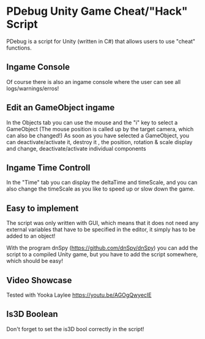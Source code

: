 
# PDebug Unity Game Cheat/"Hack" Script
PDebug is a script for Unity (written in C#) that allows users to use "cheat" functions.

## Ingame Console
Of course there is also an ingame console where the user can see all logs/warnings/erros!

## Edit an GameObject ingame
In the Objects tab you can use the mouse and the "i" key to select a GameObject (The mouse position is called up by the target camera, which can also be changed!) As soon as you have selected a GameObject, you can deactivate/activate it, destroy it , the position, rotation & scale display and change, deactivate/activate individual components

## Ingame Time Controll
In the "Time" tab you can display the deltaTime and timeScale, and you can also change the timeScale as you like to speed up or slow down the game.

## Easy to implement
The script was only written with GUI, which means that it does not need any external variables that have to be specified in the editor, it simply has to be added to an object!

With the program dnSpy (https://github.com/dnSpy/dnSpy) you can add the script to a compiled Unity game, but you have to add the script somewhere, which should be easy!

## Video Showcase
Tested with Yooka Laylee https://youtu.be/AGOgQwyecIE

## Is3D Boolean
Don't forget to set the is3D bool correctly in the script!
